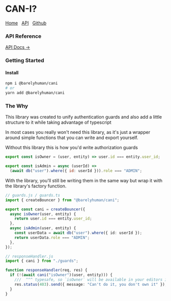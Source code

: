 # CAN-I?

[Home](/) &nbsp; [API](/api) &nbsp; [Github](https://github.com/barelyhuman/cani)

### API Reference

[API Docs &rarr;](/api)

### Getting Started

#### Install

```sh
npm i @barelyhuman/cani
# or
yarn add @barelyhuman/cani
```

### The Why

This library was created to unify authentication guards and also add a little structure to it while taking advantage of typescript

In most cases you really won't need this library, as it's just a wrapper around simple functions that you can write and export yourself.

Without this library this is how you'd write authorization guards

```js
export const isOwner = (user, entity) => user.id === entity.user_id;

export const isAdmin = async (userId) =>
  (await db("user").where({ id: userId })).role === "ADMIN";
```

With the library, you'll still be writing them in the same way but wrap it with the library's factory function.

```ts
// guards.js / guards.ts
import { createBouncer } from "@barelyhuman/cani";

export const cani = createBouncer({
  async isOwner(user, entity) {
    return user.id === entity.user_id;
  },
  async isAdmin(user, entity) {
    const userData = await db("user").where({ id: userId });
    return userData.role === "ADMIN";
  },
});
```

```ts
// responseHandler.js
import { cani } from "./guards";

function responseHandler(req, res) {
  if (!(await cani("isOwner")(user, entity))) {
    ///  ^^^ typesafe, so `isOwner` will be available in your editors intellisense
    res.status(403).send({ message: "Can't do it, you don't own it" });
  }
}
```
